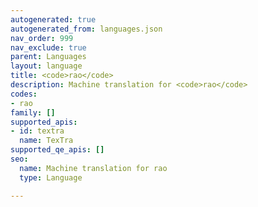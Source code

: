 ```yaml
---
autogenerated: true
autogenerated_from: languages.json
nav_order: 999
nav_exclude: true
parent: Languages
layout: language
title: <code>rao</code>
description: Machine translation for <code>rao</code>
codes:
- rao
family: []
supported_apis:
- id: textra
  name: TexTra
supported_qe_apis: []
seo:
  name: Machine translation for rao
  type: Language

---
```


